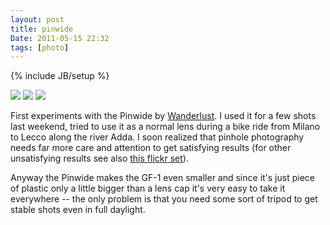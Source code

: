 ```yaml
---
layout: post
title: pinwide
Date: 2011-05-15 22:32
tags: [photo]
---
```

{% include JB/setup %} 

![](http://dl.dropbox.com/u/179731/5521143836.jpg)
![](http://dl.dropbox.com/u/179731/tumblr_ll97q3I5l11qb0fqco2_1280.jpeg)
![](http://dl.dropbox.com/u/179731/tumblr_ll97q3I5l11qb0fqco4_1280.jpeg)

First experiments with the Pinwide by
[Wanderlust](http://wanderlustcameras.com/products/pinwide.html). I used it
for a few shots last weekend, tried to use it as a normal lens during a bike
ride from Milano to Lecco along the river Adda. I soon realized that pinhole
photography needs far more care and attention to get satisfying results (for
other unsatisfying results see also [this flickr set](http://www.flickr.com/photos/aadm/sets/72157626603503419/)).

Anyway the Pinwide makes the GF-1 even smaller and since it's just piece of plastic only
a little bigger than a lens cap it's very easy to take it everywhere -- the
only problem is that you need some sort of tripod to get stable shots even in
full daylight.
